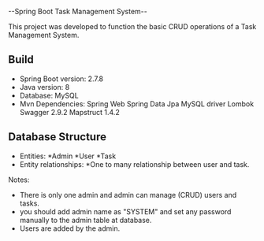 --Spring Boot Task Management System--

This project was developed to function the basic CRUD operations of a Task Management System.

## Build
* Spring Boot version: 2.7.8
* Java version: 8
* Database: MySQL
* Mvn Dependencies:
    	Spring Web
    	Spring Data Jpa
    	MySQL driver
    	Lombok
    	Swagger 2.9.2
    	Mapstruct 1.4.2

## Database Structure
* Entities: 
    *Admin
    *User
    *Task
* Entity relationships:
    *One to many relationship between user and task.

Notes: 
* There is only one admin and admin can manage (CRUD) users and tasks.
* you should add admin name as "SYSTEM" and set any password manually to the admin table at database.
* Users are added by the admin.
